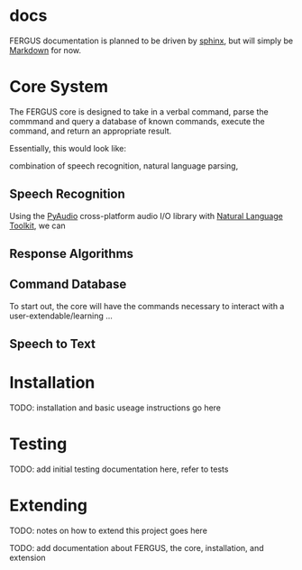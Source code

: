 docs
======

FERGUS documentation is planned to be driven by [sphinx](http://sphinx-doc.org/), but will simply be [Markdown](http://daringfireball.net/projects/markdown/syntax) for now.

# Core System
The FERGUS core is designed to take in a verbal command, parse the commmand and query a database of known commands, execute the command, and return an appropriate result.

Essentially, this would look like:

combination of speech recognition, natural language parsing, 


## Speech Recognition
Using the [PyAudio](http://people.csail.mit.edu/hubert/pyaudio/) cross-platform audio I/O library with [Natural Language Toolkit](http://www.nltk.org/), we can 

## Response Algorithms

## Command Database
To start out, the core will have the commands necessary to interact with a user-extendable/learning ...

## Speech to Text

# Installation
TODO: installation and basic useage instructions go here

# Testing
TODO: add initial testing documentation here, refer to tests

# Extending
TODO: notes on how to extend this project goes here


TODO: add documentation about FERGUS, the core, installation, and extension
